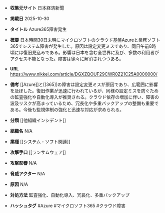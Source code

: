 - **収集元サイト**
日本経済新聞

- **掲載日**
2025-10-30

- **タイトル**
Azure365障害発生

- **概要**
日本時間30日未明にマイクロソフトのクラウド基盤Azureと業務ソフト365でシステム障害が発生した。原因は設定変更ミスであり、同日午前8時頃には復旧見込みである。影響は日本を含む全世界に及び、多数の利用者がアクセス不能となった。障害は徐々に解消されつつある。

- **URL**
https://www.nikkei.com/article/DGXZQOUF29CWR0Z21C25A0000000/

- **備考**
[[Azure]]と[[365]]の障害は設定変更ミスが原因であり、広範囲に影響を及ぼした。復旧作業が迅速に行われているが、同様の設定ミスを防ぐための監査強化や自動化導入が推奨される。クラウド依存の増加に伴い、障害の波及リスクが高まっているため、冗長化や多重バックアップの整備も重要である。今後も監視体制の強化と迅速な対応が求められる。

- **分類**
[[他組織インシデント]]

- **組織名**
N/A

- **業種**
[[システム・ソフト関連]]

- **攻撃手口**
[[ランサムウェア]]

- **攻撃影響**
N/A

- **脅威アクター**
N/A

- **原因**
N/A

- **対処方法**
監査強化、自動化導入、冗長化、多重バックアップ

- **ハッシュタグ**
#Azure #マイクロソフト365 #クラウド障害
